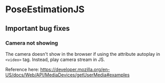 # PoseEstimationJS
## Important bug fixes
### Camera not showing 
The camera doesn't show in the browser if using the attribute autoplay in ```<video>``` tag. Instead, play camera stream in JS.

Reference here: <https://developer.mozilla.org/en-US/docs/Web/API/MediaDevices/getUserMedia#examples>

